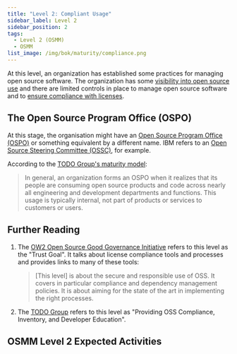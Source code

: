 ```yaml
---
title: "Level 2: Compliant Usage"
sidebar_label: Level 2
sidebar_position: 2
tags:
  - Level 2 (OSMM)
  - OSMM
list_image: /img/bok/maturity/compliance.png
---
```


At this level, an organization has established some practices for managing open source software.  The organization has some [visibility into open source use](../Activities/Level-2/Software-Inventory) and there are limited controls in place to manage open source software and to [ensure compliance with licenses](../Activities/Level-2/License-Management).

## The Open Source Program Office (OSPO)

At this stage, the organisation might have an [Open Source Program Office (OSPO)](../Roles/OSPO) or something equivalent by a different name.  IBM refers to an [Open Source Steering Committee (OSSC)](https://citeseerx.ist.psu.edu/viewdoc/download?doi=10.1.1.136.5657&rep=rep1&type=pdf), for example.

According to the [TODO Group's maturity model](../Training/Evolution-OSPO): 

> In general, an organization forms an OSPO when it realizes that its people are consuming open source products and code across nearly all engineering and development departments and functions. This usage is typically internal, not part of products or services to customers or users.

## Further Reading

1. The [OW2 Open Source Good Governance Initiative](https://www.ow2.org/view/OSS_Governance/Level_2) refers to this level as the "Trust Goal".  It talks about license compliance tools and processes and provides links to many of these tools:

    > [This level] is about the secure and responsible use of OSS. It covers in particular compliance and dependency management policies. It is about aiming for the state of the art in implementing the right processes.

2. The [TODO Group](https://8112310.fs1.hubspotusercontent-na1.net/hubfs/8112310/LF%20Research/Evolution%20of%20the%20Open%20Source%20Program%20Office%20-%20Report.pdf) refers to this level as "Providing OSS Compliance,
Inventory, and Developer Education".

## OSMM Level 2 Expected Activities

<BokTagList tag="Level 2 (OSMM)" filter="Activities" />
